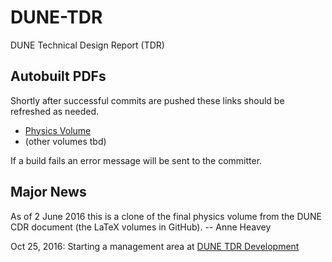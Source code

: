 # DUNE-TDR
DUNE Technical Design Report (TDR)

## Autobuilt PDFs

Shortly after successful commits are pushed these links should be refreshed as needed.  

* [Physics Volume](https://dune.bnl.gov/docs/volume-physics.pdf)
* (other volumes tbd)

If a build fails an error message will be sent to the committer.

## Major News

As of 2 June 2016 this is a clone of the final physics volume from the DUNE CDR document (the LaTeX volumes in GitHub).
-- Anne Heavey

Oct 25, 2016: Starting a management area at [DUNE TDR Development](https://web.fnal.gov/collaboration/DUNE/DUNE%20TDR%20Development/_layouts/15/start.aspx)
